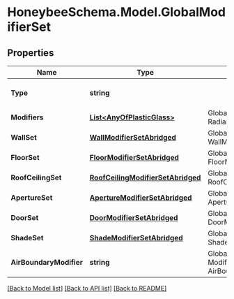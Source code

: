 
# HoneybeeSchema.Model.GlobalModifierSet

## Properties

Name | Type | Description | Notes
------------ | ------------- | ------------- | -------------
**Type** | **string** |  | [optional] [readonly] [default to "GlobalModifierSet"]
**Modifiers** | [**List&lt;AnyOfPlasticGlass&gt;**](AnyOfPlasticGlass.md) | Global Honeybee Radiance modifiers. | [optional] [readonly] 
**WallSet** | [**WallModifierSetAbridged**](WallModifierSetAbridged.md) | Global Honeybee WallModifierSet. | [optional] [readonly] 
**FloorSet** | [**FloorModifierSetAbridged**](FloorModifierSetAbridged.md) | Global Honeybee FloorModifierSet. | [optional] [readonly] 
**RoofCeilingSet** | [**RoofCeilingModifierSetAbridged**](RoofCeilingModifierSetAbridged.md) | Global Honeybee RoofCeilingModifierSet. | [optional] [readonly] 
**ApertureSet** | [**ApertureModifierSetAbridged**](ApertureModifierSetAbridged.md) | Global Honeybee ApertureModifierSet. | [optional] [readonly] 
**DoorSet** | [**DoorModifierSetAbridged**](DoorModifierSetAbridged.md) | Global Honeybee DoorModifierSet. | [optional] [readonly] 
**ShadeSet** | [**ShadeModifierSetAbridged**](ShadeModifierSetAbridged.md) | Global Honeybee ShadeModifierSet. | [optional] [readonly] 
**AirBoundaryModifier** | **string** | Global Honeybee Modifier for AirBoundary Faces. | [optional] [readonly] [default to "air_boundary"]

[[Back to Model list]](../README.md#documentation-for-models)
[[Back to API list]](../README.md#documentation-for-api-endpoints)
[[Back to README]](../README.md)


